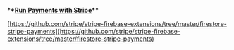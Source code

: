 \***\*[Run Payments with Stripe](https://firebase.google.com/products/extensions/stripe-firestore-stripe-payments?hl=ja)\*\***

[https://github.com/stripe/stripe-firebase-extensions/tree/master/firestore-stripe-payments](https://github.com/stripe/stripe-firebase-extensions/tree/master/firestore-stripe-payments)
